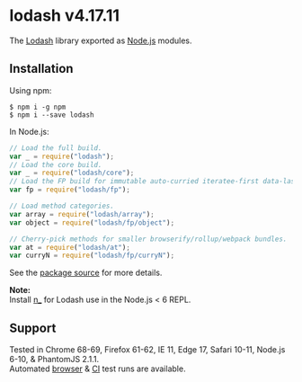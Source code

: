 # lodash v4.17.11

The [Lodash](https://lodash.com/) library exported as [Node.js](https://nodejs.org/) modules.

## Installation

Using npm:

```shell
$ npm i -g npm
$ npm i --save lodash
```

In Node.js:

```js
// Load the full build.
var _ = require("lodash");
// Load the core build.
var _ = require("lodash/core");
// Load the FP build for immutable auto-curried iteratee-first data-last methods.
var fp = require("lodash/fp");

// Load method categories.
var array = require("lodash/array");
var object = require("lodash/fp/object");

// Cherry-pick methods for smaller browserify/rollup/webpack bundles.
var at = require("lodash/at");
var curryN = require("lodash/fp/curryN");
```

See the [package source](https://github.com/lodash/lodash/tree/4.17.11-npm) for more details.

**Note:**<br>
Install [n\_](https://www.npmjs.com/package/n_) for Lodash use in the Node.js < 6 REPL.

## Support

Tested in Chrome 68-69, Firefox 61-62, IE 11, Edge 17, Safari 10-11, Node.js 6-10, & PhantomJS 2.1.1.<br>
Automated [browser](https://saucelabs.com/u/lodash) & [CI](https://travis-ci.org/lodash/lodash/) test runs are available.
